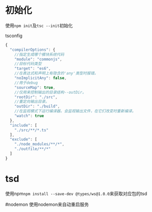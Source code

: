 # 初始化

使用`npm init`及`tsc --init`初始化

tsconfig

```typescript
{
  "compilerOptions": {
    //指定生成哪个模块系统代码
    "module": "commonjs",
    //目标代码类型
    "target": "es6",
    //在表达式和声明上有隐含的'any'类型时报错。
    "noImplicitAny": false,
    //用于debug  
    "sourceMap": true,
    //仅用来控制输出的目录结构--outDir。
    "rootDir": "./src",
    //重定向输出目录。
    "outDir": "./build",
    //在监视模式下运行编译器。会监视输出文件，在它们改变时重新编译。   
    "watch": true
  },
  "include": [
    "./src/**/*.ts"
  ],
  "exclude": [
    "./node_modules/**/*",
    "./outfile/**/*"
  ]
}
```

# tsd
使用npm`npm install --save-dev @types/ws@1.0.0`来获取对应包的tsd

#nodemon
使用nodemon来自动重启服务